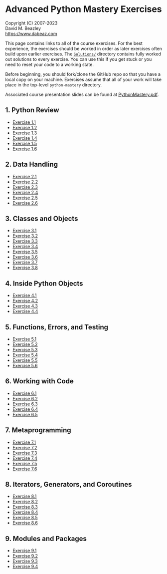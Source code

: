 # Advanced Python Mastery Exercises

Copyright (C) 2007-2023  
David M. Beazley  
https://www.dabeaz.com

This page contains links to all of the course exercises.  For the best experience,
the exercises should be worked in order as later exercises often build upon earlier
exercises.  The [`Solutions/`](../Solutions) directory contains fully worked
out solutions to every exercise.  You can use this if you get stuck or you
need to reset your code to a working state.

Before beginning, you should fork/clone the GitHub repo so that you have a
local copy on your machine.  Exercises assume that all of your work will
take place in the top-level `python-mastery` directory.

Associated course presentation slides can be found at [PythonMastery.pdf](../PythonMastery.pdf).

## 1. Python Review

- [Exercise 1.1](ex1_1.md)
- [Exercise 1.2](ex1_2.md)
- [Exercise 1.3](ex1_3.md)
- [Exercise 1.4](ex1_4.md)
- [Exercise 1.5](ex1_5.md)
- [Exercise 1.6](ex1_6.md)

## 2. Data Handling

- [Exercise 2.1](ex2_1.md)
- [Exercise 2.2](ex2_2.md)
- [Exercise 2.3](ex2_3.md)
- [Exercise 2.4](ex2_4.md)
- [Exercise 2.5](ex2_5.md)
- [Exercise 2.6](ex2_6.md)

## 3. Classes and Objects

- [Exercise 3.1](ex3_1.md)
- [Exercise 3.2](ex3_2.md)
- [Exercise 3.3](ex3_3.md)
- [Exercise 3.4](ex3_4.md)
- [Exercise 3.5](ex3_5.md)
- [Exercise 3.6](ex3_6.md)
- [Exercise 3.7](ex3_7.md)
- [Exercise 3.8](ex3_8.md)

## 4. Inside Python Objects

- [Exercise 4.1](ex4_1.md)
- [Exercise 4.2](ex4_2.md)
- [Exercise 4.3](ex4_3.md)
- [Exercise 4.4](ex4_4.md)

## 5. Functions, Errors, and Testing

- [Exercise 5.1](ex5_1.md)
- [Exercise 5.2](ex5_2.md)
- [Exercise 5.3](ex5_3.md)
- [Exercise 5.4](ex5_4.md)
- [Exercise 5.5](ex5_5.md)
- [Exercise 5.6](ex5_6.md)

## 6. Working with Code

- [Exercise 6.1](ex6_1.md)
- [Exercise 6.2](ex6_2.md)
- [Exercise 6.3](ex6_3.md)
- [Exercise 6.4](ex6_4.md)
- [Exercise 6.5](ex6_5.md)

## 7. Metaprogramming

- [Exercise 7.1](ex7_1.md)
- [Exercise 7.2](ex7_2.md)
- [Exercise 7.3](ex7_3.md)
- [Exercise 7.4](ex7_4.md)
- [Exercise 7.5](ex7_5.md)
- [Exercise 7.6](ex7_6.md)

## 8. Iterators, Generators, and Coroutines

- [Exercise 8.1](ex8_1.md)
- [Exercise 8.2](ex8_2.md)
- [Exercise 8.3](ex8_3.md)
- [Exercise 8.4](ex8_4.md)
- [Exercise 8.5](ex8_5.md)
- [Exercise 8.6](ex8_6.md)

## 9. Modules and Packages

- [Exercise 9.1](ex9_1.md)
- [Exercise 9.2](ex9_2.md)
- [Exercise 9.3](ex9_3.md)
- [Exercise 9.4](ex9_4.md)
